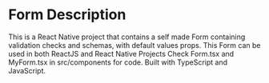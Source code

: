# Form Description

This is a React Native project that contains a self made Form containing validation checks and schemas, with default values props.
This Form can be used in both ReactJS and React Native Projects
Check Form.tsx and MyForm.tsx in src/components for code.
Built with TypeScript and JavaScript.
